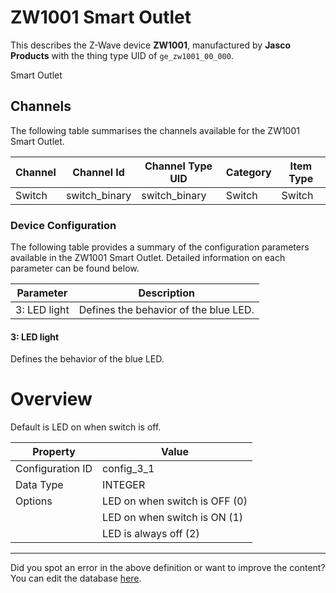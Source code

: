 
# ZW1001 Smart Outlet

This describes the Z-Wave device **ZW1001**, manufactured by **Jasco Products** with the thing type UID of ```ge_zw1001_00_000```. 

Smart Outlet

## Channels
The following table summarises the channels available for the ZW1001 Smart Outlet.

| Channel | Channel Id | Channel Type UID | Category | Item Type |
|---------|------------|------------------|----------|-----------|
| Switch | switch_binary | switch_binary | Switch | Switch |




### Device Configuration
The following table provides a summary of the configuration parameters available in the ZW1001 Smart Outlet.
Detailed information on each parameter can be found below.

| Parameter   | Description |
|-------------|-------------|
| 3: LED light | Defines the behavior of the blue LED. |




#### 3: LED light

Defines the behavior of the blue LED.  


# Overview #

Default is LED on when switch is off.


| Property         | Value    |
|------------------|----------|
| Configuration ID | config_3_1 |
| Data Type        | INTEGER || Default Value | 0 |
| Options | LED on when switch is OFF (0) |
|  | LED on when switch is ON (1) |
|  | LED is always off (2) |






---

Did you spot an error in the above definition or want to improve the content?
You can edit the database [here](http://www.cd-jackson.com/index.php/zwave/zwave-device-database/zwave-device-list/devicesummary/46).


